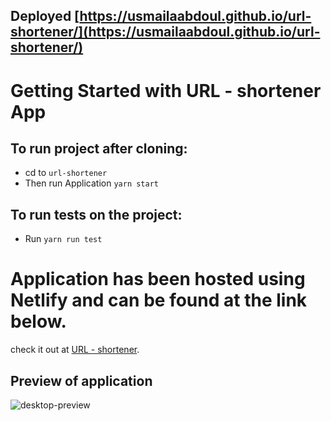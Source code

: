 ## Deployed  [https://usmailaabdoul.github.io/url-shortener/](https://usmailaabdoul.github.io/url-shortener/)

# Getting Started with URL - shortener App

## To run project after cloning:

- cd to `url-shortener`
- Then run Application `yarn start`


## To run tests on the project:

- Run `yarn run test`

# Application has been hosted using Netlify and can be found at the link below.

check it out at [URL - shortener](https://shorten-your-links.netlify.app).

## Preview of application

![desktop-preview](https://user-images.githubusercontent.com/50529081/146654085-a7cd1cfb-8025-446d-93ef-9586b524933c.jpg)
